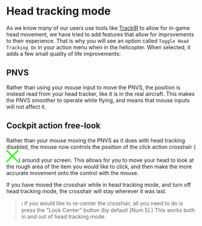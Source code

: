 # Head tracking mode

As we know many of our users use tools like [TrackIR](https://www.naturalpoint.com/trackir/) to allow for in-game head movement, we have tried to add features that allow for improvements to their experience. That is why you will see an option called `Toggle Head Tracking On` in your action menu when in the helicopter. When selected, it adds a few small quality of life improvements:

## PNVS

Rather than using your mouse input to move the PNVS, the position is instead read from your head tracker, like it is in the real aircraft. This makes the PNVS smoother to operate while flying, and means that mouse inputs will not affect it.

## Cockpit action free-look

Rather than your mouse moving the PNVS as it does with head tracking disabled, the mouse now controls the position of the click action crosshair (![x](images/tex/center-cursor.png)) around your screen. This allows for you to move your head to look at the rough area of the item you would like to click, and then make the more accurate movement onto the control with the mouse.

If you have moved the crosshair while in head tracking mode, and turn off head tracking mode, the crosshair will stay wherever it was last.

> :information_source: if you would like to re-center the crosshair, all you need to do is press the "Look Center" button (by default [Num 5].) This works both in and out of head tracking mode.